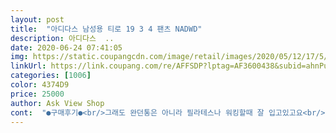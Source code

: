```yaml
---
layout: post 
title:  "아디다스 남성용 티로 19 3 4 팬츠 NADWD" 
description: 아디다스  ..
date: 2020-06-24 07:41:05 
img: https://static.coupangcdn.com/image/retail/images/2020/05/12/17/5/a68f0def-b49a-4eb6-8b47-6d26f0c05456.jpg 
linkUrl: https://link.coupang.com/re/AFFSDP?lptag=AF3600438&subid=ahnPublicAsk&pageKey=1592046219&itemId=2720253347&vendorItemId=70710487451&traceid=V0-113-6125953f307157b2 
categories: [1006] 
color: 4374D9 
price: 25000 
author: Ask View Shop 
cont:  "●구매후기●<br/>그래도 완던통은 아니라 필라테스나 워킹할때 잘 입고있고요<br/>남편이 선호하길래 하나 더 구매했습니다.<br/><br/>아쉬운건 한 사이즈 작게 살걸 하는것... <br/><br/>얇기도하고 길이가 7부라 그런듯요<br/>예전부터 사고싶었는데 이제야 구매를 하게되네요.<br/><br/>움 남편 필라테스할때 입을옷이라<br/>일단 빠른배송에 놀랐습니다<br/>입어보니 편하고 운동할때 최고입니다.<br/><br/>제가 사진을 보고 잘못판단한듯요<br/>통풍도 잘되고 운동할때 입기 좋습니다<br/>평소 라지입는데 정싸이즈 추천합니다.<br/><br/>하단으로 갈수록 통이 많이 줄어드는 줄 알고 샀는데 그렇질않아 당황<br/>" 
---
```

